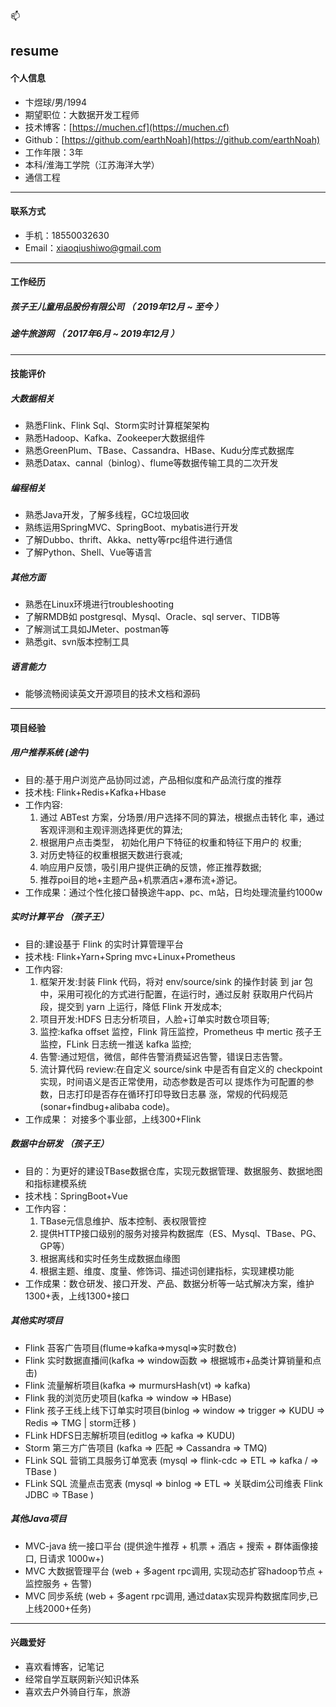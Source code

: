 📫
## resume
####  个人信息
 - 卞煜球/男/1994
 - 期望职位：大数据开发工程师
 - 技术博客：[https://muchen.cf](https://muchen.cf)
 - Github：[https://github.com/earthNoah](https://github.com/earthNoah)
 - 工作年限：3年
 - 本科/淮海工学院（江苏海洋大学）
 - 通信工程

---
#### 联系方式
 - 手机：18550032630
 - Email：[xiaoqiushiwo@gmail.com](xiaoqiushiwo@gmail.com)
 
---
#### 工作经历
##### 孩子王儿童用品股份有限公司 （ 2019年12月 ~ 至今 ）
##### 途牛旅游网 （ 2017年6月 ~ 2019年12月 ）

---
#### 技能评价
##### 大数据相关
 - 熟悉Flink、Flink Sql、Storm实时计算框架架构
 - 熟悉Hadoop、Kafka、Zookeeper大数据组件
 - 熟悉GreenPlum、TBase、Cassandra、HBase、Kudu分库式数据库
 - 熟悉Datax、cannal（binlog）、flume等数据传输工具的二次开发

##### 编程相关
 - 熟悉Java开发，了解多线程，GC垃圾回收
 - 熟练运用SpringMVC、SpringBoot、mybatis进行开发
 - 了解Dubbo、thrift、Akka、netty等rpc组件进行通信
 - 了解Python、Shell、Vue等语言
 
##### 其他方面
 - 熟悉在Linux环境进行troubleshooting
 - 了解RMDB如 postgresql、Mysql、Oracle、sql server、TIDB等
 - 了解测试工具如JMeter、postman等
 - 熟悉git、svn版本控制工具

##### 语言能力
 - 能够流畅阅读英文开源项目的技术文档和源码

---
#### 项目经验
##### 用户推荐系统 (途牛)
 - 目的:基于用户浏览产品协同过滤，产品相似度和产品流行度的推荐 
 - 技术栈: Flink+Redis+Kafka+Hbase
 - 工作内容:
	1. 通过 ABTest 方案，分场景/用户选择不同的算法，根据点击转化
	率，通过客观评测和主观评测选择更优的算法;
	2. 根据用户点击类型， 初始化用户下特征的权重和特征下用户的
	权重;
	3. 对历史特征的权重根据天数进行衰减;
	4. 响应用户反馈，吸引用户提供正确的反馈，修正推荐数据;
	5. 推荐poi目的地+主题产品+机票酒店+瀑布流+游记。
 - 工作成果：通过个性化接口替换途牛app、pc、m站，日均处理流量约1000w


##### 实时计算平台 （孩子王）
 - 目的:建设基于 Flink 的实时计算管理平台
 - 技术栈: Flink+Yarn+Spring mvc+Linux+Prometheus 
 - 工作内容:
	1. 框架开发:封装 Flink 代码，将对 env/source/sink 的操作封装
	到 jar 包中，采用可视化的方式进行配置，在运行时，通过反射
	获取用户代码片段，提交到 yarn 上运行，降低 Flink 开发成本;
	2. 项目开发:HDFS 日志分析项目，人脸+订单实时数仓项目等;
	3. 监控:kafka offset 监控，Flink 背压监控，Prometheus 中 mertic
	孩子王
	监控，FLink 日志统一推送 kafka 监控;
	4. 告警:通过短信，微信，邮件告警消费延迟告警，错误日志告警。
	5. 流计算代码 review:在自定义 source/sink 中是否有自定义的
	checkpoint 实现，时间语义是否正常使用，动态参数是否可以 提炼作为可配置的参数，日志打印是否存在循环打印导致日志暴 涨，常规的代码规范(sonar+findbug+alibaba code)。
 - 工作成果： 对接多个事业部，上线300+Flink

##### 数据中台研发 （孩子王）
 - 目的：为更好的建设TBase数据仓库，实现元数据管理、数据服务、数据地图和指标建模系统
 - 技术栈：SpringBoot+Vue
 - 工作内容：
 	1. TBase元信息维护、版本控制、表权限管控
 	2. 提供HTTP接口级别的服务对接异构数据库（ES、Mysql、TBase、PG、GP等）
 	3. 根据离线和实时任务生成数据血缘图
 	4. 根据主题、维度、度量、修饰词、描述词创建指标，实现建模功能
 - 工作成果：数仓研发、接口开发、产品、数据分析等一站式解决方案，维护1300+表，上线1300+接口

##### 其他实时项目
 - Flink 苔客广告项目(flume=>kafka=>mysql=>实时数仓)
 - Flink 实时数据直播间(kafka => window函数 => 根据城市+品类计算销量和点击)
 - Flink 流量解析项目(kafka => murmursHash(vt) => kafka)
 - Flink 我的浏览历史项目(kafka => window => HBase)
 - Flink 孩子王线上线下订单实时项目(binlog => window => trigger => KUDU => Redis => TMG | storm迁移 )
 - FLink HDFS日志解析项目(editlog => kafka => KUDU)
 - Storm 第三方广告项目 (kafka => 匹配 => Cassandra => TMQ) 
 - FLink SQL 营销工具服务订单宽表 (mysql => flink-cdc => ETL => kafka / => TBase )
 - FLink SQL 流量点击宽表 (mysql => binlog => ETL => 关联dim公司维表 Flink JDBC => TBase )


##### 其他Java项目
 - MVC-java 统一接口平台 (提供途牛推荐 + 机票 + 酒店 + 搜索 + 群体画像接口, 日请求 1000w+) 
 - MVC 大数据管理平台 (web + 多agent rpc调用, 实现动态扩容hadoop节点 + 监控服务 + 告警)
 - MVC 同步系统 (web + 多agent rpc调用, 通过datax实现异构数据库同步,已上线2000+任务) 

---

#### 兴趣爱好
 - 喜欢看博客，记笔记
 - 经常自学互联网新兴知识体系
 - 喜欢去户外骑自行车，旅游

